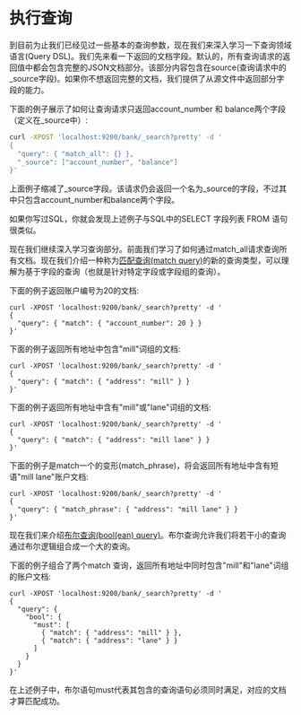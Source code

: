 # 执行查询

到目前为止我们已经见过一些基本的查询参数，现在我们来深入学习一下查询领域语言\(Query DSL\)。我们先来看一下返回的文档字段。默认的，所有查询请求的返回值中都会包含完整的JSON文档部分。该部分内容包含在source\(查询请求中的\_source字段\)。如果你不想返回完整的文档，我们提供了从源文件中返回部分字段的能力。

下面的例子展示了如何让查询请求只返回account\_number 和 balance两个字段（定义在\_source中）:

```bash
curl -XPOST 'localhost:9200/bank/_search?pretty' -d '
{
  "query": { "match_all": {} },
  "_source": ["account_number", "balance"]
}'
```

上面例子缩减了\_source字段。该请求仍会返回一个名为\_source的字段，不过其中只包含account\_number和balance两个字段。

如果你写过SQL，你就会发现上述例子与SQL中的SELECT 字段列表 FROM 语句很类似。

现在我们继续深入学习查询部分。前面我们学习了如何通过match\_all请求查询所有文档。现在我们介绍一种称为[匹配查询\(match query\)](/query-dsl/full-text-query/match-query.md)的新的查询类型，可以理解为基于字段的查询（也就是针对特定字段或字段组的查询）。

下面的例子返回账户编号为20的文档:

```
curl -XPOST 'localhost:9200/bank/_search?pretty' -d '
{
  "query": { "match": { "account_number": 20 } }
}'
```

下面的例子返回所有地址中包含"mill"词组的文档:

```
curl -XPOST 'localhost:9200/bank/_search?pretty' -d '
{
  "query": { "match": { "address": "mill" } }
}'
```

下面的例子返回所有地址中含有"mill"或"lane"词组的文档:

```
curl -XPOST 'localhost:9200/bank/_search?pretty' -d '
{
  "query": { "match": { "address": "mill lane" } }
}'
```

下面的例子是match一个的变形\(match\_phrase\)，将会返回所有地址中含有短语"mill lane"账户文档:

```
curl -XPOST 'localhost:9200/bank/_search?pretty' -d '
{
  "query": { "match_phrase": { "address": "mill lane" } }
}'
```

现在我们来介绍[布尔查询\(bool\(ean\) query\)](/query-dsl/compound-queries/bool-query.md)。布尔查询允许我们将若干小的查询通过布尔逻辑组合成一个大的查询。

下面的例子组合了两个match 查询，返回所有地址中同时包含"mill"和"lane"词组的账户文档:

```
curl -XPOST 'localhost:9200/bank/_search?pretty' -d '
{
  "query": {
    "bool": {
      "must": [
        { "match": { "address": "mill" } },
        { "match": { "address": "lane" } }
      ]
    }
  }
}'
```

在上述例子中，布尔语句must代表其包含的查询语句必须同时满足，对应的文档才算匹配成功。







